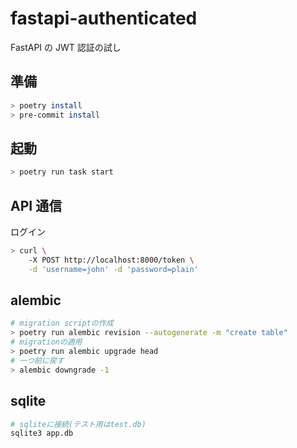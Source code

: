 # fastapi-authenticated

FastAPI の JWT 認証の試し

## 準備

```bash
> poetry install
> pre-commit install
```

## 起動

```bash
> poetry run task start
```

## API 通信

ログイン

```bash
> curl \
    -X POST http://localhost:8000/token \
    -d 'username=john' -d 'password=plain'
```

## alembic

```bash
# migration scriptの作成
> poetry run alembic revision --autogenerate -m "create table"
# migrationの適用
> poetry run alembic upgrade head
# 一つ前に戻す
> alembic downgrade -1
```

## sqlite

```bash
# sqliteに接続(テスト用はtest.db)
sqlite3 app.db
```
